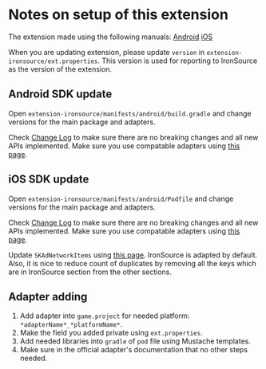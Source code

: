 # Notes on setup of this extension

The extension made using the following manuals:
[Android](https://developers.is.com/ironsource-mobile/android/android-sdk/)
[iOS](https://developers.is.com/ironsource-mobile/ios/ios-sdk/)

When you are updating extension, please update `version` in `extension-ironsource/ext.properties`. This version is used for reporting to IronSource as the version of the extension.

## Android SDK update

Open `extension-ironsource/manifests/android/build.gradle` and change versions for the main package and adapters.

Check [Change Log](https://developers.is.com/ironsource-mobile/android/sdk-change-log/) to make sure there are no breaking changes and all new APIs implemented. Make sure you use compatable adapters using [this page](https://developers.is.com/ironsource-mobile/android/mediation-networks-android/).

## iOS SDK update

Open `extension-ironsource/manifests/android/Podfile` and change versions for the main package and adapters.

Check [Change Log](https://developers.is.com/ironsource-mobile/ios/sdk-change-log/) to make sure there are no breaking changes and all new APIs implemented. Make sure you use compatable adapters using [this page](https://developers.is.com/ironsource-mobile/ios/mediation-networks-ios/).

Update `SKAdNetworkItems` using [this page](https://developers.is.com/ironsource-mobile/ios/managing-skadnetwork-ids/). IronSource is adapted by default. Also, it is nice to reduce count of duplicates by removing all the keys which are in IronSource section from the other sections.

## Adapter adding

1. Add adapter into `game.project` for needed platform: `*adapterName*_*platformName*`.
2. Make the field you added private using `ext.properties`.
3. Add needed libraries into `gradle` of `pod` file using Mustache templates.
4. Make sure in the official adapter's documentation that no other steps needed.
